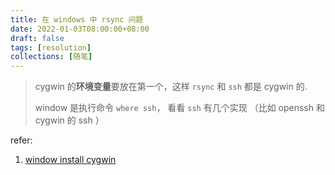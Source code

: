```yaml
---
title: 在 windows 中 rsync 问题
date: 2022-01-03T08:00:00+08:00
draft: false
tags: [resolution]
collections: [随笔]
---
```



> cygwin 的**环境变量**要放在第一个，这样 `rsync` 和 `ssh` 都是 cygwin 的.
>
> window 是执行命令 `where ssh`， 看看 `ssh` 有几个实现  （比如 openssh  和 cygwin 的 ssh ）

refer:
1. [window install cygwin](https://stackoverflow.com/questions/7261029/why-is-this-rsync-connection-unexpectedly-closed-on-windows)